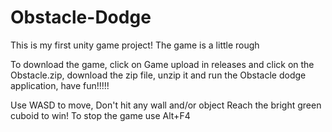 # Obstacle-Dodge
This is my first unity game project!
The game is a little rough

To download the game, click on Game upload in releases and click on the Obstacle.zip, download the zip file, unzip it and run the Obstacle dodge application, have fun!!!!!

Use WASD to move, Don't hit any wall and/or object 
Reach the bright green cuboid to win!
To stop the game use Alt+F4
